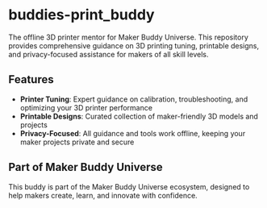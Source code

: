 # buddies-print_buddy

The offline 3D printer mentor for Maker Buddy Universe. This repository provides comprehensive guidance on 3D printing tuning, printable designs, and privacy-focused assistance for makers of all skill levels.

## Features

- **Printer Tuning**: Expert guidance on calibration, troubleshooting, and optimizing your 3D printer performance
- **Printable Designs**: Curated collection of maker-friendly 3D models and projects
- **Privacy-Focused**: All guidance and tools work offline, keeping your maker projects private and secure

## Part of Maker Buddy Universe

This buddy is part of the Maker Buddy Universe ecosystem, designed to help makers create, learn, and innovate with confidence.
